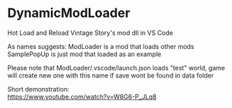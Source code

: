 # DynamicModLoader
Hot Load and Reload Vintage Story's mod dll in VS Code

As names suggests:
ModLoader is a mod that loads other mods
SamplePopUp is just mod that loaded as an example

Please note that ModLoader/.vscode/launch.json loads "test" world, game will create new one with this name if save wont be found in data folder

Short demonstration:  
https://www.youtube.com/watch?v=W8G6-P_JLq8
